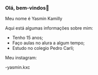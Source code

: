 ### Olá, bem-vindos👋


Meu nome é Yasmin Kamilly

Aqui está algumas informações sobre mim:

- Tenho 15 anos;
- Faço aulas no alura a algum tempo;
- Estudo no colegio Pedro Carli;

Meu instagram:

-yasmin.kxc
